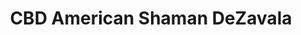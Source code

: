 ---
title: "CBD American Shaman DeZavala"
url: /san-antonio/cbd-american-shaman-dezavala/
shop: Gesundheit
---